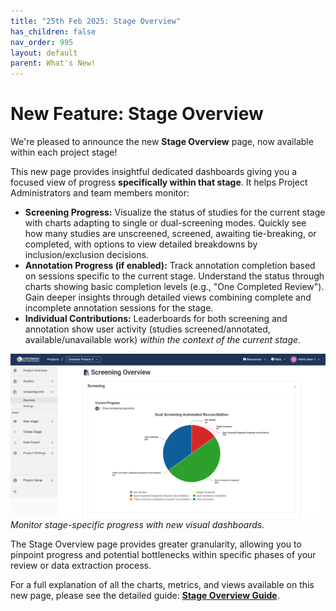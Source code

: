```yaml
---
title: "25th Feb 2025: Stage Overview"
has_children: false
nav_order: 995
layout: default
parent: What's New!
---
```


# New Feature: Stage Overview

We're pleased to announce the new **Stage Overview** page, now available within each project stage!

This new page provides insightful dedicated dashboards giving you a focused view of progress **specifically within that stage**. It helps Project Administrators and team members monitor:

* **Screening Progress:** Visualize the status of studies for the current stage with charts adapting to single or dual-screening modes. Quickly see how many studies are unscreened, screened, awaiting tie-breaking, or completed, with options to view detailed breakdowns by inclusion/exclusion decisions.
* **Annotation Progress (if enabled):** Track annotation completion based on sessions specific to the current stage. Understand the status through charts showing basic completion levels (e.g., "One Completed Review"). Gain deeper insights through detailed views combining complete and incomplete annotation sessions for the stage.
* **Individual Contributions:** Leaderboards for both screening and annotation show user activity (studies screened/annotated, available/unavailable work) *within the context of the current stage*.

![Stage Overview Guide](/figs/Fig_New-stage-Overview.png)
*Monitor stage-specific progress with new visual dashboards.*

The Stage Overview page provides greater granularity, allowing you to pinpoint progress and potential bottlenecks within specific phases of your review or data extraction process.

For a full explanation of all the charts, metrics, and views available on this new page, please see the detailed guide: [**Stage Overview Guide**](../stage-overview.html).

